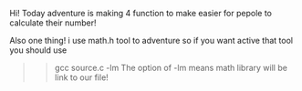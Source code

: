Hi!
Today adventure is making 4 function to make easier for pepole to calculate their number! 


Also one thing! i use math.h tool to adventure so if you want active that tool you should use 
>> gcc source.c -lm 
The option of -lm means math library will be link to our file!
